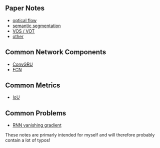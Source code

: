 ## **Paper Notes**

- [optical flow](https://github.com/CuijingChen/Paper_Notes/tree/master/Paper%20Notes/optical%20flow)
- [semantic segmentation](https://github.com/CuijingChen/Paper_Notes/tree/master/Paper%20Notes/semantic%20segmentation)
- [VOS / VOT](./VOS&VOT)
- [other]() 



## **Common Network Components**

- [ConvGRU](https://github.com/hassony2/inria/wiki/detection-papers)
- [FCN](https://github.com/hassony2/inria/wiki/detection-papers)



## **Common Metrics**

- [IoU](https://github.com/hassony2/inria/wiki/detection-papers)



## **Common Problems**

- [RNN vanishing gradient](https://github.com/hassony2/inria/wiki/detection-papers)





These notes are primarly intended for myself and will therefore probably contain a lot of typos!


